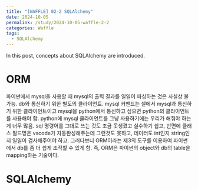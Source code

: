 ```yaml
---
title: "[WAFFLE] 02-2 SQLAlchemy"
date: 2024-10-05
permalink: /study/2024-10-05-waffle-2-2
categories: Waffle
tags:
  - SQLAlchemy
---
```


In this post, concepts about SQLAlchemy are introduced. 

# ORM
파이썬에서 mysql을 사용할 때 mysql의 출력 결과를 일일이 파싱하는 것은 사실상 불가능. db와 통신하기 위한 별도의 클라이언트. mysql 커맨드는 셸에서 mysql과 통신하기 위한 클라이언트이고 mysql을 python에서 통신하고 싶으면 python의 클라이언트를 사용해야 함. python에 mysql 클라이언트를 그냥 사용하기에는 우리가 해줘야 하는게 너무 많음. sql 명령어를 그대로 쓰는 것도 조금 못생겼고 실수하기 쉽고, 반면에 클래스 필드명은 vscode가 자동완성해주는데 그런것도 못하고, 데이터도 int인지 string인지 일일이 검사해주어야 하고. 그러다보니 ORM이라는 제3의 도구를 이용하여 파이썬에서 db를 좀 더 쉽게 조작할 수 있게 함.
즉, ORM은 파이썬의 object와 db의 table을 mapping하는 기술이다.

# SQLAlchemy
